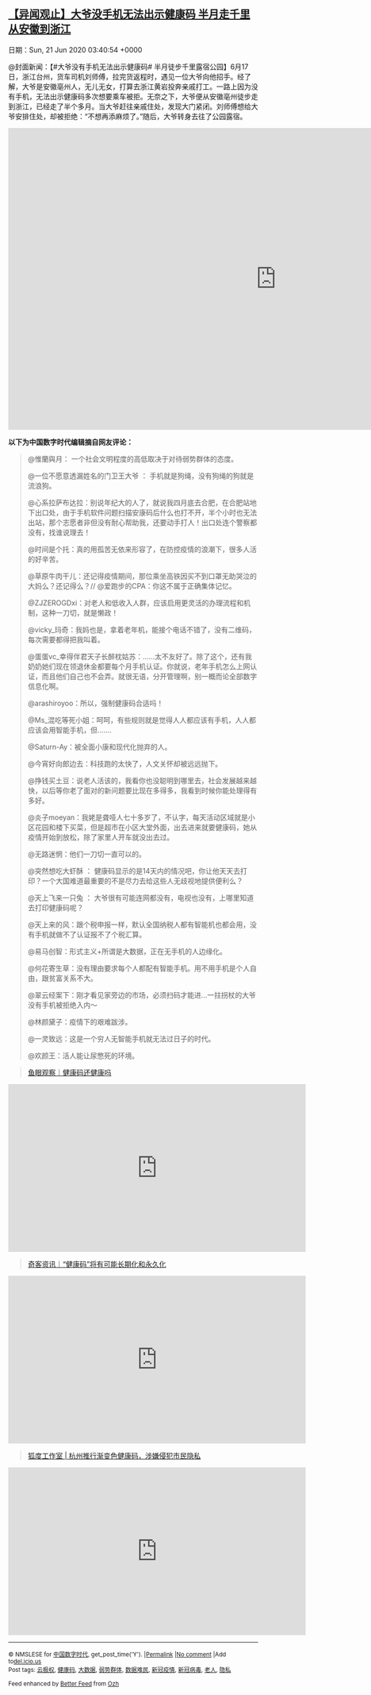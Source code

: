 [【异闻观止】大爷没手机无法出示健康码 半月走千里从安徽到浙江](https://chinadigitaltimes.net/chinese/2020/06/%e3%80%90%e5%bc%82%e9%97%bb%e8%a7%82%e6%ad%a2%e3%80%91%e5%a4%a7%e7%88%b7%e6%b2%a1%e6%89%8b%e6%9c%ba%e6%97%a0%e6%b3%95%e5%87%ba%e7%a4%ba%e5%81%a5%e5%ba%b7%e7%a0%81-%e5%8d%8a%e6%9c%88%e8%b5%b0%e5%8d%83/)
------
日期：Sun, 21 Jun 2020 03:40:54 +0000

<p>@封面新闻：【#大爷没有手机无法出示健康码# 半月徒步千里露宿公园】6月17日，浙江台州，货车司机刘师傅，拉完货返程时，遇见一位大爷向他招手。经了解，大爷是安徽亳州人，无儿无女，打算去浙江黄岩投奔亲戚打工。一路上因为没有手机，无法出示健康码多次想要乘车被拒。无奈之下，大爷便从安徽亳州徒步走到浙江，已经走了半个多月。当大爷赶往亲戚住处，发现大门紧闭。刘师傅想给大爷安排住处，却被拒绝：“不想再添麻烦了。”随后，大爷转身去往了公园露宿。</p><p><iframe title="大爷没手机无法出示健康码 半月走千里从安徽到浙江" width="1080" height="608" src="https://www.youtube.com/embed/pfiKzEchYgs?feature=oembed" frameborder="0" allow="accelerometer; autoplay; encrypted-media; gyroscope; picture-in-picture" allowfullscreen></iframe></p><p><strong>以下为中国数字时代编辑摘自网友评论：</strong></p><blockquote><p>@惟蘭與月： 一个社会文明程度的高低取决于对待弱势群体的态度。</p><p>@一位不愿意透漏姓名的门卫王大爷 ： 手机就是狗绳，没有狗绳的狗就是流浪狗。</p><p>@心系拉萨布达拉：别说年纪大的人了，就说我四月底去合肥，在合肥站地下出口处，由于手机软件问题扫描安康码后什么也打不开，半个小时也无法出站，那个志愿者非但没有耐心帮助我，还要动手打人！出口处连个警察都没有，找谁说理去！</p><p>@时间是个托：真的用孤苦无依来形容了，在防控疫情的浪潮下，很多人活的好辛苦。</p><p>@草原牛肉干儿：还记得疫情期间，那位乘坐高铁因买不到口罩无助哭泣的大妈么？还记得么？// @爱跑步的CPA：你这不属于正确集体记忆。</p><p>@ZJZEROGDxi：对老人和低收入人群，应该启用更灵活的办理流程和机制，这种一刀切，就是懒政！</p><p>@vicky_玛奇：我妈也是，拿着老年机，能接个电话不错了，没有二维码，每次需要都得把我叫着。</p><p>@蛋蛋vc_幸得伴君天子长醉枕姑苏：……太不友好了。除了这个，还有我奶奶她们现在领退休金都要每个月手机认证。你就说，老年手机怎么上网认证，而且他们自己也不会弄。就很无语，分开管理啊，别一概而论全部数字信息化啊。</p><p>@arashiroyoo：所以，强制健康码合适吗！</p><p>@Ms_混吃等死小姐：呵呵，有些规则就是觉得人人都应该有手机，人人都应该会用智能手机，但&#8230;&#8230;.</p><p>@Saturn-Ay：被全面小康和现代化抛弃的人。</p><p>@今宵好向郎边去：科技跑的太快了，人文关怀却被远远抛下。</p><p>@挣钱买土豆：说老人活该的，我看你也没聪明到哪里去，社会发展越来越快，以后等你老了面对的新问题要比现在多得多，我看到时候你能处理得有多好。</p><p>@炎子moeyan：我姥是聋哑人七十多岁了，不认字，每天活动区域就是小区花园和楼下买菜，但是超市在小区大堂外面，出去进来就要健康码，她从疫情开始到放松，除了家里人开车就没出去过。</p><p>@无路迷惘：他们一刀切一直可以的。</p><p>@突然想吃大虾酥 ： 健康码显示的是14天内的情况吧，你让他天天去打印？一个大国难道最重要的不是尽力去给这些人无歧视地提供便利么？</p><p>@天上飞来一只兔 ： 大爷很有可能连网都没有，电视也没有，上哪里知道去打印健康码呢？</p><p>@天上来的风：跟个税申报一样，默认全国纳税人都有智能机也都会用，没有手机就做不了认证报不了个税汇算。</p><p>@易马创智：形式主义+所谓是大数据，正在无手机的人边缘化。</p><p>@何花寄生草：没有理由要求每个人都配有智能手机。用不用手机是个人自由，跟贫富关系不大。</p><p>@翠云经案下：刚才看见家旁边的市场，必须扫码才能进…一拄拐杖的大爷没有手机被拒绝入内～</p><p>@林颜黛子：疫情下的艰难跋涉。</p><p>@一灵致远：这是一个穷人无智能手机就无法过日子的时代。</p><p>@欢颜王：活人能让尿憋死的环境。</p></blockquote><blockquote class="wp-embedded-content" data-secret="yV5PJWD9I0"><p><a href="https://chinadigitaltimes.net/chinese/2020/06/%e9%b1%bc%e7%9c%bc%e8%a7%82%e5%af%9f%ef%bd%9c%e5%81%a5%e5%ba%b7%e7%a0%81%e8%bf%98%e5%81%a5%e5%ba%b7%e5%90%97/">鱼眼观察｜健康码还健康吗</a></p></blockquote><p><iframe class="wp-embedded-content" sandbox="allow-scripts" security="restricted" title="《鱼眼观察｜健康码还健康吗》—中国数字时代" src="https://chinadigitaltimes.net/chinese/2020/06/%e9%b1%bc%e7%9c%bc%e8%a7%82%e5%af%9f%ef%bd%9c%e5%81%a5%e5%ba%b7%e7%a0%81%e8%bf%98%e5%81%a5%e5%ba%b7%e5%90%97/embed/#?secret=yV5PJWD9I0" data-secret="yV5PJWD9I0" width="600" height="338" frameborder="0" marginwidth="0" marginheight="0" scrolling="no"></iframe></p><blockquote class="wp-embedded-content" data-secret="kGr6W512j1"><p><a href="https://chinadigitaltimes.net/chinese/2020/05/%e5%a5%87%e5%ae%a2%e8%b5%84%e8%ae%af%ef%bd%9c%e5%81%a5%e5%ba%b7%e7%a0%81%e5%b0%86%e6%9c%89%e5%8f%af%e8%83%bd%e9%95%bf%e6%9c%9f%e5%8c%96%e5%92%8c%e6%b0%b8%e4%b9%85%e5%8c%96/">奇客资讯｜“健康码”将有可能长期化和永久化</a></p></blockquote><p><iframe class="wp-embedded-content" sandbox="allow-scripts" security="restricted" title="《奇客资讯｜“健康码”将有可能长期化和永久化》—中国数字时代" src="https://chinadigitaltimes.net/chinese/2020/05/%e5%a5%87%e5%ae%a2%e8%b5%84%e8%ae%af%ef%bd%9c%e5%81%a5%e5%ba%b7%e7%a0%81%e5%b0%86%e6%9c%89%e5%8f%af%e8%83%bd%e9%95%bf%e6%9c%9f%e5%8c%96%e5%92%8c%e6%b0%b8%e4%b9%85%e5%8c%96/embed/#?secret=kGr6W512j1" data-secret="kGr6W512j1" width="600" height="338" frameborder="0" marginwidth="0" marginheight="0" scrolling="no"></iframe></p><blockquote class="wp-embedded-content" data-secret="8dTteRd7Rs"><p><a href="https://chinadigitaltimes.net/chinese/2020/05/%e7%8b%90%e5%ba%a6%e5%b7%a5%e4%bd%9c%e5%ae%a4-%e6%9d%ad%e5%b7%9e%e6%8e%a8%e8%a1%8c%e6%b8%90%e5%8f%98%e8%89%b2%e5%81%a5%e5%ba%b7%e7%a0%81%ef%bc%8c%e6%b6%89%e5%ab%8c%e4%be%b5%e7%8a%af%e5%b8%82/">狐度工作室 | 杭州推行渐变色健康码，涉嫌侵犯市民隐私</a></p></blockquote><p><iframe class="wp-embedded-content" sandbox="allow-scripts" security="restricted" title="《狐度工作室 | 杭州推行渐变色健康码，涉嫌侵犯市民隐私》—中国数字时代" src="https://chinadigitaltimes.net/chinese/2020/05/%e7%8b%90%e5%ba%a6%e5%b7%a5%e4%bd%9c%e5%ae%a4-%e6%9d%ad%e5%b7%9e%e6%8e%a8%e8%a1%8c%e6%b8%90%e5%8f%98%e8%89%b2%e5%81%a5%e5%ba%b7%e7%a0%81%ef%bc%8c%e6%b6%89%e5%ab%8c%e4%be%b5%e7%8a%af%e5%b8%82/embed/#?secret=8dTteRd7Rs" data-secret="8dTteRd7Rs" width="600" height="338" frameborder="0" marginwidth="0" marginheight="0" scrolling="no"></iframe></p><hr /><p><small>&copy; NMSLESE for <a href="https://chinadigitaltimes.net/chinese">中国数字时代</a>, get_post_time('Y'). |<a href="https://chinadigitaltimes.net/chinese/2020/06/%e3%80%90%e5%bc%82%e9%97%bb%e8%a7%82%e6%ad%a2%e3%80%91%e5%a4%a7%e7%88%b7%e6%b2%a1%e6%89%8b%e6%9c%ba%e6%97%a0%e6%b3%95%e5%87%ba%e7%a4%ba%e5%81%a5%e5%ba%b7%e7%a0%81-%e5%8d%8a%e6%9c%88%e8%b5%b0%e5%8d%83/">Permalink</a> |<a href="https://chinadigitaltimes.net/chinese/2020/06/%e3%80%90%e5%bc%82%e9%97%bb%e8%a7%82%e6%ad%a2%e3%80%91%e5%a4%a7%e7%88%b7%e6%b2%a1%e6%89%8b%e6%9c%ba%e6%97%a0%e6%b3%95%e5%87%ba%e7%a4%ba%e5%81%a5%e5%ba%b7%e7%a0%81-%e5%8d%8a%e6%9c%88%e8%b5%b0%e5%8d%83/#comments">No comment</a> |Add to<a href="http://del.icio.us/post?url=https://chinadigitaltimes.net/chinese/2020/06/%e3%80%90%e5%bc%82%e9%97%bb%e8%a7%82%e6%ad%a2%e3%80%91%e5%a4%a7%e7%88%b7%e6%b2%a1%e6%89%8b%e6%9c%ba%e6%97%a0%e6%b3%95%e5%87%ba%e7%a4%ba%e5%81%a5%e5%ba%b7%e7%a0%81-%e5%8d%8a%e6%9c%88%e8%b5%b0%e5%8d%83/&amp;title=【异闻观止】大爷没手机无法出示健康码 半月走千里从安徽到浙江">del.icio.us</a><br/>Post tags: <a href="https://chinadigitaltimes.net/chinese/tag/%e4%ba%91%e6%9e%81%e6%9d%83/" rel="tag">云极权</a>, <a href="https://chinadigitaltimes.net/chinese/tag/%e5%81%a5%e5%ba%b7%e7%a0%81/" rel="tag">健康码</a>, <a href="https://chinadigitaltimes.net/chinese/tag/%e5%a4%a7%e6%95%b0%e6%8d%ae/" rel="tag">大数据</a>, <a href="https://chinadigitaltimes.net/chinese/tag/%e5%bc%b1%e5%8a%bf%e7%be%a4%e4%bd%93/" rel="tag">弱势群体</a>, <a href="https://chinadigitaltimes.net/chinese/tag/%e6%95%b0%e6%8d%ae%e9%9a%be%e6%b0%91/" rel="tag">数据难民</a>, <a href="https://chinadigitaltimes.net/chinese/tag/%e6%96%b0%e5%86%a0%e7%96%ab%e6%83%85/" rel="tag">新冠疫情</a>, <a href="https://chinadigitaltimes.net/chinese/tag/%e6%96%b0%e5%86%a0%e7%97%85%e6%af%92/" rel="tag">新冠病毒</a>, <a href="https://chinadigitaltimes.net/chinese/tag/%e8%80%81%e4%ba%ba/" rel="tag">老人</a>, <a href="https://chinadigitaltimes.net/chinese/tag/%e9%9a%90%e7%a7%81/" rel="tag">隐私</a><br/></small></p><p><small>Feed enhanced by <a href='http://planetozh.com/blog/my-projects/wordpress-plugin-better-feed-rss/'>Better Feed</a> from  <a href='http://planetozh.com/blog/'>Ozh</a></small></p>
